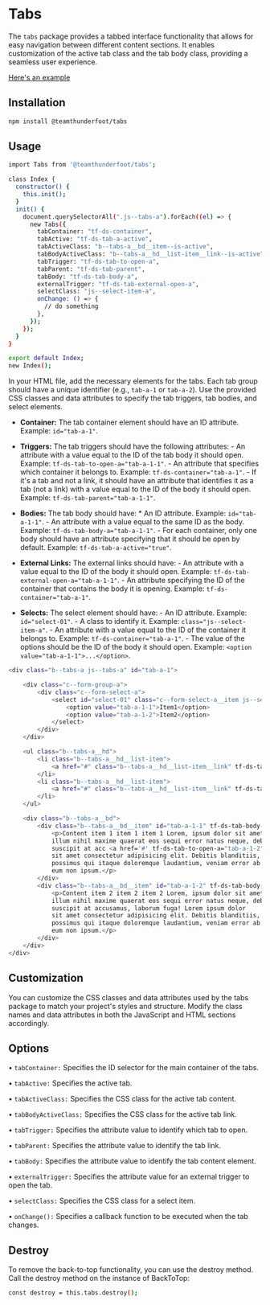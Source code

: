 # Tabs

The `tabs` package provides a tabbed interface functionality that allows for easy navigation between different content sections. It enables customization of the active tab class and the tab body class, providing a seamless user experience.

[Here's an example](https://team-thunderfoot.github.io/tabs/dist/index.html)

## Installation

```sh
npm install @teamthunderfoot/tabs
```

## Usage

```sh
import Tabs from '@teamthunderfoot/tabs';

class Index {
  constructor() {
    this.init();
  }
  init() {
    document.querySelectorAll(".js--tabs-a").forEach((el) => {
      new Tabs({
        tabContainer: "tf-ds-container",
        tabActive: "tf-ds-tab-a-active",
        tabActiveClass: "b--tabs-a__bd__item--is-active",
        tabBodyActiveClass: "b--tabs-a__hd__list-item__link--is-active",
        tabTrigger: "tf-ds-tab-to-open-a",
        tabParent: "tf-ds-tab-parent",
        tabBody: "tf-ds-tab-body-a",
        externalTrigger: "tf-ds-tab-external-open-a",
        selectClass: "js--select-item-a",
        onChange: () => {
          // do something
        },
      });
    });
  }
}

export default Index;
new Index();
```

In your HTML file, add the necessary elements for the tabs. Each tab group should have a unique identifier (e.g., `tab-a-1` or `tab-a-2`). Use the provided CSS classes and data attributes to specify the tab triggers, tab bodies, and select elements.

- **Container:** The tab container element should have an ID attribute. Example: `id="tab-a-1"`.

- **Triggers:** The tab triggers should have the following attributes: - An attribute with a value equal to the ID of the tab body it should open. Example: `tf-ds-tab-to-open-a="tab-a-1-1"`. - An attribute that specifies which container it belongs to. Example: `tf-ds-container="tab-a-1"`. - If it's a tab and not a link, it should have an attribute that identifies it as a tab (not a link) with a value equal to the ID of the body it should open. Example: `tf-ds-tab-parent="tab-a-1-1"`.

- **Bodies:** The tab body should have: \* An ID attribute. Example: `id="tab-a-1-1"`. - An attribute with a value equal to the same ID as the body. Example: `tf-ds-tab-body-a="tab-a-1-1"`. - For each container, only one body should have an attribute specifying that it should be open by default. Example: `tf-ds-tab-a-active="true"`.

- **External Links:** The external links should have: - An attribute with a value equal to the ID of the body it should open. Example: `tf-ds-tab-external-open-a="tab-a-1-1"`. - An attribute specifying the ID of the container that contains the body it is opening. Example: `tf-ds-container="tab-a-1"`.

- **Selects:** The select element should have: - An ID attribute. Example: `id="select-01"`. - A class to identify it. Example: `class="js--select-item-a"`. - An attribute with a value equal to the ID of the container it belongs to. Example: `tf-ds-container="tab-a-1"`. - The value of the options should be the ID of the body it should open. Example: `<option value="tab-a-1-1">...</option>`.

```sh
<div class="b--tabs-a js--tabs-a" id="tab-a-1">

    <div class="c--form-group-a">
        <div class="c--form-select-a">
            <select id="select-01" class="c--form-select-a__item js--select-item-a" tf-ds-container="tab-a-1">
                <option value="tab-a-1-1">Item1</option>
                <option value="tab-a-1-2">Item2</option>
            </select>
        </div>
    </div>

    <ul class="b--tabs-a__hd">
        <li class="b--tabs-a__hd__list-item">
            <a href="#" class="b--tabs-a__hd__list-item__link" tf-ds-tab-to-open-a="tab-a-1-1" tf-ds-tab-parent="tab-a-1-1" tf-ds-container="tab-a-1">Item1</a>
        </li>
        <li class="b--tabs-a__hd__list-item">
            <a href="#" class="b--tabs-a__hd__list-item__link" tf-ds-tab-to-open-a="tab-a-1-2"  tf-ds-tab-parent="tab-a-1-2" tf-ds-container="tab-a-1">Item2</a>
        </li>
    </ul>

    <div class="b--tabs-a__bd">
        <div class="b--tabs-a__bd__item" id="tab-a-1-1" tf-ds-tab-body-a="tab-a-1-1" tf-ds-tab-a-active="true">
            <p>Content item 1 item 1 item 1 Lorem, ipsum dolor sit amet consectetur adipisicing elit. Ipsum, commodi
            illum nihil maxime quaerat eos sequi error natus neque, debitis ducimus veniam minus animi iure
            suscipit at acc <a href='#' tf-ds-tab-to-open-a="tab-a-1-2" tf-ds-container="tab-a-1">TAB 2</a> usamus, laborum fuga! Lorem ipsum dolor
            sit amet consectetur adipisicing elit. Debitis blanditiis, eveniet consequatur omnis voluptatum,
            possimus qui itaque doloremque laudantium, veniam error ab perspiciatis tempora labore aperiam ratione
            eum non ipsum.</p>
        </div>
        <div class="b--tabs-a__bd__item" id="tab-a-1-2" tf-ds-tab-body-a="tab-a-1-2">
            <p>Content item 2 item 2 item 2 Lorem, ipsum dolor sit amet consectetur adipisicing elit. Ipsum, commodi
            illum nihil maxime quaerat eos sequi error natus neque, debitis ducimus veniam minus animi iure
            suscipit at accusamus, laborum fuga! Lorem ipsum dolor
            sit amet consectetur adipisicing elit. Debitis blanditiis, eveniet consequatur omnis voluptatum,
            possimus qui itaque doloremque laudantium, veniam error ab perspiciatis tempora labore aperiam ratione
            eum non ipsum.</p>
        </div>
    </div>
</div>
```

## Customization

You can customize the CSS classes and data attributes used by the tabs package to match your project's styles and structure. Modify the class names and data attributes in both the JavaScript and HTML sections accordingly.

## Options

• `tabContainer:` Specifies the ID selector for the main container of the tabs.

• `tabActive:` Specifies the active tab.

• `tabActiveClass:` Specifies the CSS class for the active tab content.

• `tabBodyActiveClass:` Specifies the CSS class for the active tab link.

• `tabTrigger:` Specifies the attribute value to identify which tab to open.

• `tabParent:` Specifies the attribute value to identify the tab link.

• `tabBody:` Specifies the attribute value to identify the tab content element.

• `externalTrigger:` Specifies the attribute value for an external trigger to open the tab.

• `selectClass:` Specifies the CSS class for a select item.

• `onChange():` Specifies a callback function to be executed when the tab changes.

## Destroy

To remove the back-to-top functionality, you can use the destroy method. Call the destroy method on the instance of BackToTop:

```sh
const destroy = this.tabs.destroy();
```
